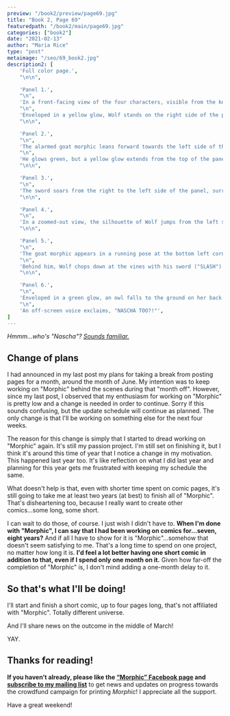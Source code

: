 ```yaml
---
preview: "/book2/preview/page69.jpg"
title: "Book 2, Page 69"
featuredpath: "/book2/main/page69.jpg"
categories: ["book2"]
date: "2021-02-13"
author: "Maria Rice"
type: "post"
metaimage: "/seo/69_book2.jpg"
description2: [
    'Full color page.',
    "\n\n",

    'Panel 1.',
    "\n",
    'In a front-facing view of the four characters, visible from the knees, up, Lily says, "What are you--"',
    "\n",
    'Enveloped in a yellow glow, Wolf stands on the right side of the panel as he hands the phone to Errie and holds his left palm up in the foreground, facing the viewer. The glow emits a soft rushing sound ("FSHHH").',
    "\n\n",

    'Panel 2.',
    "\n",
    'The alarmed goat morphic leans forward towards the left side of the panel as he tosses his map behind him and yells, "KIRI!"',
    "\n",
    'He glows green, but a yellow glow extends from the top of the panel and surrounds the sword sticking out of the mass of vines and branches cascading from his back. The yellow glow emits a buzzing sound ("ZZZZ").',
    "\n\n",

    'Panel 3.',
    "\n",
    'The sword soars from the right to the left side of the panel, surrounded in a yellow glow and emitting a buzzing sound ("ZZZZZ").',
    "\n\n",

    'Panel 4.',
    "\n",
    'In a zoomed-out view, the silhouette of Wolf jumps from the left side of the panel and catches the sword ("SHING"). The yellow glow trailing behind the sword extends from the right side of the panel, fading near the green-glowing figure of the mysterious goat morphic, who runs down the sidewalk toward a tree. ',
    "\n\n",

    'Panel 5.',
    "\n",
    'The goat morphic appears in a running pose at the bottom left corner. With his eyes squeezed shut, he shouts, "GAH!"', 
    "\n",
    'Behind him, Wolf chops down at the vines with his sword ("SLASH"). A yellow glow surrounds his left side profile.',
    "\n\n",

    'Panel 6.',
    "\n",
    'Enveloped in a green glow, an owl falls to the ground on her back ("THUD"). Strands of rustling vines fall around her. Some appear closer to the viewer on the right side of the panel.',
    "\n",
    'An off-screen voice exclaims, "NASCHA TOO?!"',
]
---
```


_Hmmm...who's "Nascha"? [Sounds familiar.](https://www.morphicwebcomic.com/book2/book-2-page-02/)_

## Change of plans

I had announced in my last post my plans for taking a break from posting pages for a month, around the month of June. My intention was to keep working on "Morphic" behind the scenes during that "month off". However, since my last post, I observed that my enthusiasm for working on "Morphic" is pretty low and a change is needed in order to continue. Sorry if this sounds confusing, but the update schedule will continue as planned. The only change is that I'll be working on something else for the next four weeks.

The reason for this change is simply that I started to dread working on "Morphic" again. It's still my passion project. I'm still set on finishing it, but I think it's around this time of year that I notice a change in my motivation. This happened last year too. It's like reflection on what I did last year and planning for this year gets me frustrated with keeping my schedule the same. 

What doesn't help is that, even with shorter time spent on comic pages, it's still going to take me at least two years (at best) to finish all of "Morphic". That's disheartening too, because I really want to create other comics...some long, some short. 

I can wait to do those, of course. I just wish I didn't have to. **When I'm done with "Morphic", I can say that I had been working on comics for...seven, eight years?** And if all I have to show for it is "Morphic"...somehow that doesn't seem satisfying to me. That's a long time to spend on one project, no matter how long it is. **I'd feel a lot better having one short comic in addition to that, even if I spend only one month on it.** Given how far-off the completion of "Morphic" is, I don't mind adding a one-month delay to it.

## So that's what I'll be doing!

I'll start and finish a short comic, up to four pages long, that's not affiliated with "Morphic". Totally different universe.

And I'll share news on the outcome in the middle of March! 

YAY.

## Thanks for reading!

**If you haven’t already, please like the [“Morphic” Facebook page](https://www.facebook.com/MorphicGraphicNovel/) and [subscribe to my mailing list](http://eepurl.com/g8TzPb)** to get news and updates on progress towards the crowdfund campaign for printing _Morphic_!
I appreciate all the support. 

Have a great weekend!
